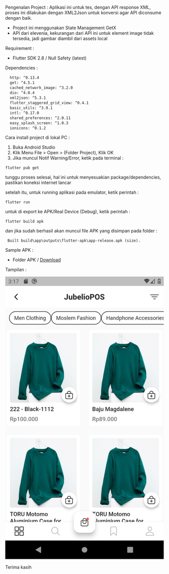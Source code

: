 Pengenalan Project :
Aplikasi ini untuk tes, dengan API response XML, proses ini dilakukan dengan XML2Json untuk konversi agar API diconsume dengan baik.
- Project ini menggunakan State Management GetX
- API dari elevenia, kekurangan dari API ini untuk element image tidak tersedia, jadi gambar diambil dari assets local

Requirement :
- Flutter SDK 2.8 / Null Safety (latest) 

Dependencies :

```
  http: ^0.13.4
  get: ^4.5.1
  cached_network_image: ^3.2.0
  dio: ^4.0.4
  xml2json: ^5.3.1
  flutter_staggered_grid_view: ^0.4.1
  basic_utils: ^3.9.1
  intl: ^0.17.0 
  shared_preferences: ^2.0.11
  easy_splash_screen: ^1.0.3
  ionicons: ^0.1.2

  ```

Cara install project di lokal PC :
1. Buka Android Studio 
2. Klik Menu File > Open > (Folder Project), Klik OK
3. Jika muncul Notif Warning/Error, ketik pada terminal :
```
flutter pub get
```
tunggu proses selesai, hal ini untuk menyesuakian package/dependencies,
pastikan koneksi internet lancar

setelah itu, untuk running aplikasi pada emulator, ketik perintah :
```
flutter run
```
untuk di export ke APK/Real Device (Debug), ketik perintah :
```
flutter build apk
```
dan jika sudah berhasil akan muncul file APK yang disimpan pada folder :
```
 Built build\app\outputs\flutter-apk\app-release.apk (size).
``` 
Sample APK :
- Folder APK / [Download](https://github.com/aldysetiaa/FlutterProject/blob/main/APK/)

Tampilan :

![alt text](https://github.com/aldysetiaa/FlutterProject/blob/main/APK/pic1.png)
 

Terima kasih
